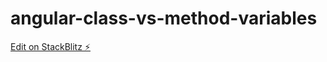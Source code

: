 # angular-class-vs-method-variables

[Edit on StackBlitz ⚡️](https://stackblitz.com/edit/angular-class-vs-method-variables)